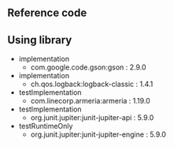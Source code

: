 
## Reference code

## Using library
- implementation
  - com.google.code.gson:gson : 2.9.0
- implementation
  - ch.qos.logback:logback-classic : 1.4.1
- testImplementation
  - com.linecorp.armeria:armeria : 1.19.0
- testImplementation
  - org.junit.jupiter:junit-jupiter-api : 5.9.0
- testRuntimeOnly
  - org.junit.jupiter:junit-jupiter-engine : 5.9.0
